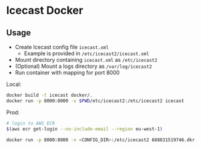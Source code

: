 # Icecast Docker

## Usage
- Create Icecast config file `icecast.xml`
   - Example is provided in `/etc/icecast2/icecast.xml`
- Mount directory containing `icecast.xml` as `/etc/icecast2`
- (Optional) Mount a logs directory as `/var/log/icecast2`
- Run container with mapping for port 8000

Local:
```bash
docker build -t icecast docker/.
docker run -p 8000:8000 -v $PWD/etc/icecast2:/etc/icecast2 icecast
```

Prod:
```bash
# login to AWS ECR
$(aws ecr get-login --no-include-email --region eu-west-1)

docker run -p 8000:8000 -v <CONFIG_DIR>:/etc/icecast2 688831519746.dkr.ecr.eu-west-1.amazonaws.com/icecast:latest
```